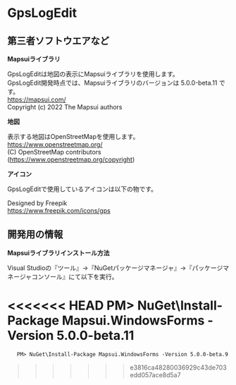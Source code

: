 # GpsLogEdit

## 第三者ソフトウエアなど

**Mapsuiライブラリ**  

GpsLogEditは地図の表示にMapsuiライブラリを使用します。  
GpsLogEdit開発時点では、Mapsuiライブラリのバージョンは 5.0.0-beta.11 です。  
https://mapsui.com/  
Copyright (c) 2022 The Mapsui authors  

**地図**  

表示する地図はOpenStreetMapを使用します。  
https://www.openstreetmap.org/  
(C) OpenStreetMap contributors (https://www.openstreetmap.org/copyright)  

**アイコン**  

GpsLogEditで使用しているアイコンは以下の物です。  

Designed by Freepik  
https://www.freepik.com/icons/gps  

## 開発用の情報

**Mapsuiライブラリインストール方法** 

Visual Studioの『ツール』→『NuGetパッケージマネージャ』→『パッケージマネージャコンソール』にて以下を実行。

<<<<<<< HEAD
       PM> NuGet\Install-Package Mapsui.WindowsForms -Version 5.0.0-beta.11
=======
       PM> NuGet\Install-Package Mapsui.WindowsForms -Version 5.0.0-beta.9
>>>>>>> e3816ca48280036929c43de703edd057ace8d5a7

